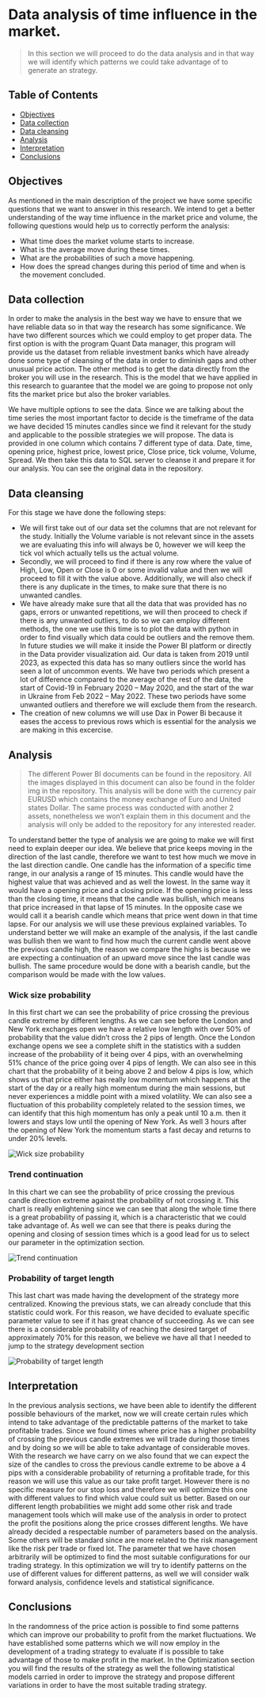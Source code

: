 # Data analysis of time influence in the market. 
> In this section we will proceed to do the data analysis and in that way we will identify which patterns we could take advantage of to generate an strategy. 

## Table of Contents
* [Objectives](#objectives)
* [Data collection](#data-collection)
* [Data cleansing](#data-cleansing)
* [Analysis](#analysis)
* [Interpretation](#interpretation)
* [Conclusions](#conclusions)

## Objectives
As mentioned in the main description of the project we have some specific questions that we want to answer in this research. We intend to get a better understanding of the way time influence in the market price and volume, the following questions would help us to correctly perform the analysis: 

- What time does the market volume starts to increase.
- What is the average move during these times.
- What are the probabilities of such a move happening.
- How does the spread changes during this period of time and when is the movement concluded.


## Data collection

In order to make the analysis in the best way we have to ensure that we have reliable data so in that way the research has some significance. We have two different sources which we could employ to get proper data. 
The first option is with the program Quant Data manager, this program will provide us the dataset from reliable investment banks which have already done some type of cleansing of the data in order to diminish gaps and other unusual price action. 
The other method is to get the data directly from the broker you will use in the research. This is the model that we have applied in this research to guarantee that the model we are going to propose not only fits the market price but also the broker variables. 

We have multiple options to see the data. Since we are talking about the time series the most important factor to decide is the timeframe of the data we have decided 15 minutes candles since we find it relevant for the study and applicable to the possible strategies we will propose. 
The data is provided in one column which contains 7 different type of data. Date, time, opening price, highest price, lowest price, Close price, tick volume, Volume, Spread. We then take this data to SQL server to cleanse it and prepare it for our analysis. You can see the original data in the repository. 

## Data cleansing

For this stage we have done the following steps:

- We will first take out of our data set the columns that are not relevant for the study. Initially the Volume variable is not relevant since in the assets we are evaluating this info will always be 0, however we will keep the tick vol which actually tells us the actual volume. 
- Secondly, we will proceed to find if there is any row where the value of High, Low, Open or Close is 0 or some invalid value and then we will proceed to fill it with the value above. Additionally, we will also check if there is any duplicate in the times, to make sure that there is no unwanted candles.  
- We have already make sure that all the data that was provided has no gaps, errors or unwanted repetitions, we will then proceed to check if there is any unwanted outliers, to do so we can employ different methods, the one we use this time is to plot the data with python in order to find visually which data could be outliers and the remove them. In future studies we will make it inside the Power BI platform or directly in the Data provider visualization aid. Our data is taken from 2019 until 2023, as expected this data has so many outliers since the world has seen a lot of uncommon events. We have two periods which present a lot of difference compared to the average of the rest of the data, the start of Covid-19 in February 2020 – May 2020, and the start of the war in Ukraine from Feb 2022 – May 2022. These two periods have some unwanted outliers and therefore we will exclude them from the research.
- The creation of new columns we will use Dax in Power Bi because it eases the access to previous rows which is essential for the analysis we are making in this excercise. 

## Analysis

>The different Power BI documents can be found in the repository. 
>All the images displayed in this document can also be found in the folder img in the repository. This analysis will be done with the currency pair EURUSD which contains the money exchange of Euro and United states Dollar.  The same process was conducted with another 2 assets, nonetheless we won’t explain them in this document and the analysis will only be added to the repository for any interested reader. 

To understand better the type of analysis we are going to make we will first need to explain deeper our idea. We believe that price keeps moving in the direction of the last candle, therefore we want to test how much we move in the last direction candle. One candle has the information of a specific time range, in our analysis a range of 15 minutes. This candle would have the highest value that was achieved and as well the lowest. 
In the same way it would have a opening price and a closing price. If the opening price is less than the closing time, it means that the candle was bullish, which means that price increased in that lapse of 15 minutes. In the opposite case we would call it a bearish candle which means that price went down in that time lapse. 
For our analysis we will use these previous explained variables. To understand better we will make an example of the analysis, if the last candle was bullish then we want to find how much the current candle went above the previous candle high, the reason we compare the highs is because we are expecting a continuation of an upward move since the last candle was bullish. 
The same procedure would be done with a bearish candle, but the comparison would be made with the low values. 

### Wick size probability 
In this first chart we can see the probability of price crossing the previous candle extreme by different lengths. As we can see before the London and New York exchanges open we have a relative low length with over 50% of probability that the value didn’t cross the 2 pips of length. Once the London exchange opens we see a complete shift in the statistics with a sudden increase of the probability of it being over 4 pips, with an overwhelming 51% chance of the price going over 4 pips of length. 
We can also see in this chart that the probability of it being above 2 and below 4 pips is low, which shows us that price either has really low momentum which happens at the start of the day or a really high momentum during the main sessions, but never experiences a middle point with a mixed volatility. 
We can also see a fluctuation of this probability completely related to the session times, we can identify that this high momentum has only a peak until 10 a.m. then it lowers and stays low until the opening of New York. As well 3 hours after the opening of New York the momentum starts a fast decay and returns to under 20% levels. 

![Wick size probability ](https://github.com/Juan-Pablo-Castro-F/Data_analysis_Wicks/blob/b260bc2beeaf26022807cd51c57a1d8e563fa053/img/Wick_size_probability_chart.png)


### Trend continuation 

In this chart we can see the probability of price crossing the previous candle direction extreme against the probability of not crossing it. This chart is really enlightening since we can see that along the whole time there is a great probability of passing it, which is a characteristic that we could take advantage of. As well we can see that there is peaks during the opening and closing of session times which is a good lead for us to select our parameter in the optimization section. 

![Trend continuation ](https://github.com/Juan-Pablo-Castro-F/Data_analysis_Wicks/blob/b260bc2beeaf26022807cd51c57a1d8e563fa053/img/Trend_continuation_chart.png)

### Probability of target length 
This last chart was made having the development of the strategy more centralized. Knowing the previous stats, we can already conclude that this statistic could work. For this reason, we have decided to evaluate specific parameter value to see if it has great chance of succeeding. As we can see there is a considerable probability of reaching the desired target of approximately 70% for this reason, we believe we have all that I needed to jump to the strategy development section 

![Probability of target length ](https://github.com/Juan-Pablo-Castro-F/Data_analysis_Wicks/blob/b260bc2beeaf26022807cd51c57a1d8e563fa053/img/Required_level_chart.png)

## Interpretation

In the previous analysis sections, we have been able to identify the different possible behaviours of the market, now we will create certain rules which intend to take advantage of the predictable patterns of the market to take profitable trades. 
Since we found times where price has a higher probability of crossing the previous candle extremes we will trade during those times and by doing so we will be able to take advantage of considerable moves. 
With the research we have carry on we also found that we can expect the size of the candles to cross the previous candle extreme to be above a 4 pips with a considerable probability of returning a profitable trade, for this reason we will use this value as our take profit target. However there is no specific measure for our stop loss and therefore we will optimize this one with different values to find which value could suit us better. 
Based on our different length probabilities we might add some other risk and trade management tools which will make use of the analysis in order to protect the profit the positions along the price crosses different lengths. 
We have already decided a respectable number of parameters based on the analysis. Some others will be standard since are more related to the risk management like the risk per trade or fixed lot. 
The parameter that we have chosen arbitrarily will be optimized to find the most suitable configurations for our trading strategy. In this optimization we will try to identify patterns on the use of different values for different patterns, as well we will consider walk forward analysis, confidence levels and statistical significance.

## Conclusions

In the randomness of the price action is possible to find some patterns which can improve our probability to profit from the market fluctuations. We have established some patterns which we will now employ in the development of a trading strategy to evaluate if is possible to take advantage of those to make profit in the market. 
In the Optimization section you will find the results of the strategy as well the following statistical models carried in order to improve the strategy and propose different variations in order to have the most suitable trading strategy. 


